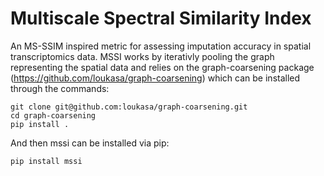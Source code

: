 Multiscale Spectral Similarity Index
======================

An MS-SSIM inspired metric for assessing imputation accuracy in spatial transcriptomics data. MSSI works by iterativly pooling the graph representing the spatial data and relies on the graph-coarsening package (https://github.com/loukasa/graph-coarsening) which can be installed through the commands:

    git clone git@github.com:loukasa/graph-coarsening.git
    cd graph-coarsening
    pip install .
    
And then mssi can be installed via pip:

    pip install mssi